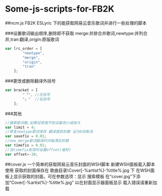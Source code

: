 # Some-js-scripts-for-FB2K

##ncm.js
FB2K ESLyric 下的能获取网易云音乐歌词并进行一些处理的脚本

###设置歌词输出顺序,删除即不获取
merge:并排合并歌词,newtype:并列合并,tran:翻译,origin:原版歌词
``` javascript
var lrc_order = [
		"newtype",
		"merge",
        "origin",
        "tran"
    ];
```

###更改或删除翻译外括号
``` javascript
var bracket = [ 
        "「", //左括号
		"」"  //右括号
    ];
```

###其他
``` javascript
//搜索歌词数,如果经常搜不到试着改小或改大
var limit = 4;
//修复newtype歌词保存 翻译提前秒数 设为0则取消
var savefix = 0.01;
//new_merge歌词翻译时间轴滞后秒数
var timefix = 0.01;
//当timefix有效时设置offset(毫秒)
var offset=-20;
```

##cover.js
一个简单的获取网易云音乐封面的WSH脚本
新建WSH面板载入脚本使用
获取的封面保存在 歌曲目录\Cover[-%artist%]-%title%.jpg 下
在WSH面板上显示获取的封面，可在参数选项：显示 搜索模板 在“cover.jpg”下添加“Cover[-%artist%]-%title%.jpg”
以在封面显示器面板显示
载入错误请重新加载